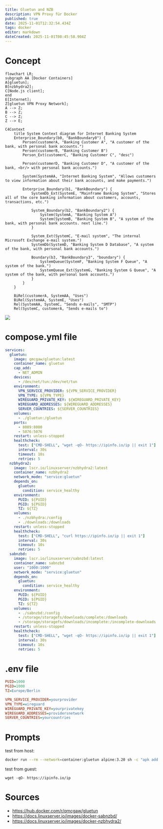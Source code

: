 ```yaml
---
title: Gluetun and NZB
description: VPN Proxy für Docker
published: true
date: 2025-11-01T12:32:54.434Z
tags: docker
editor: markdown
dateCreated: 2025-11-01T08:45:58.904Z
---
```


# Concept

```mermaid
flowchart LR;
subgraph AA [Docker Containers]
A[gluetun];
B[nzbhydra2];
C[Node.js client];
end
E[Internet];
Z[gluetun VPN Proxy Network];
A --> Z;
B --> Z;
C --> Z;
Z --> E;
```

```mermaid
C4Context
    title System Context diagram for Internet Banking System
    Enterprise_Boundary(b0, "BankBoundary0") {
        Person(customerA, "Banking Customer A", "A customer of the bank, with personal bank accounts.")
        Person(customerB, "Banking Customer B")
        Person_Ext(customerC, "Banking Customer C", "desc")

        Person(customerD, "Banking Customer D", "A customer of the bank, <br/> with personal bank accounts.")

        System(SystemAA, "Internet Banking System", "Allows customers to view information about their bank accounts, and make payments.")

        Enterprise_Boundary(b1, "BankBoundary") {
            SystemDb_Ext(SystemE, "Mainframe Banking System", "Stores all of the core banking information about customers, accounts, transactions, etc.")

            System_Boundary(b2, "BankBoundary2") {
                System(SystemA, "Banking System A")
                System(SystemB, "Banking System B", "A system of the bank, with personal bank accounts. next line.")
            }

            System_Ext(SystemC, "E-mail system", "The internal Microsoft Exchange e-mail system.")
            SystemDb(SystemD, "Banking System D Database", "A system of the bank, with personal bank accounts.")

            Boundary(b3, "BankBoundary3", "boundary") {
                SystemQueue(SystemF, "Banking System F Queue", "A system of the bank.")
                SystemQueue_Ext(SystemG, "Banking System G Queue", "A system of the bank, with personal bank accounts.")
            }
        }
    }

    BiRel(customerA, SystemAA, "Uses")
    BiRel(SystemAA, SystemE, "Uses")
    Rel(SystemAA, SystemC, "Sends e-mails", "SMTP")
    Rel(SystemC, customerA, "Sends e-mails to")
```

[![](https://mermaid.ink/img/pako:eNqdVV1v2jAU_StXfuqkjBG-FU2TCNBqD0jd2r1MkSqTXMBqYiPbWWEV_32Ok0AA027LC9i-x-ce3-PrVxKLBElAJr2J4Bq3OuJgPs10ivCwUxozqFYgYXQlaQZLIeGrmZIcNYSUPzO-qmJL9KxY3Eim8CkUOU-o3N0s2h5EpIiup9oR-QCvJaL47lEqwW_iXGmRoRzX8cXuk2oSxhEp5sdQh4FYgl4jLEykBy9Mr2FjN6KpnQMax4ZQq5ahu0oWOslCB-RpttUH2MQJm5Q5Jqhiu8FV1qkTPn1b4ueF_PTlfaFH0rIyN-XP2B7rteqVxGkqXtSBXYEW8IvhCzBuKp9RzQQHuhC5LrJi8pTdA8oTyOgzwobuMnQk5LSHf26PM3cclUwXtgblYFbA5tSkZpyJTj0PWkhUQNO0PsjYTNisi9BLVQflXkOVlpQrGhdhZoQ6Pld1TLChqnOuquOQdVmkpi-qSzg-8aITFjpgYW0mVY7_-rYAL658yji2Lpj3V3Qfy2IvxuxjRllaMZd5PBpuZs1nCOcslkKJpYbZNl5TvkLAJuSSuDZAxTJ1CJ7ClGq6oAr_V7mjrseCds8L2i1pFtdde0z8W445VrnfOnK_BRtxPfHWGyaw0EYJ7hwEd-8R_EMHrYxw9vdgjZB9x7TZzJv954dCddisjDwuNy72SZwryvrsAXmiKuuo6s7PH-8dQBN-8rycIE2fMxDikZVkCQm0zNEjJtIsmiGxVY2IOanMHGBQNHgqnyMS8b3BbCj_KURWw6TIV2sSLGmqzCjfJFTjtHw-DyGG27wgxcmSwB927B4keCVbEnT6o1Z3MOr7vj_q9bpdv--RHQkGndZgODALo17f73X94d4jvy1ruzUa9tuNz_cIJsx0vnn5vttnfv8HXlGGxg?type=png)](https://mermaid.live/edit#pako:eNqdVV1v2jAU_StXfuqkjBG-FU2TCNBqD0jd2r1MkSqTXMBqYiPbWWEV_32Ok0AA027LC9i-x-ce3-PrVxKLBElAJr2J4Bq3OuJgPs10ivCwUxozqFYgYXQlaQZLIeGrmZIcNYSUPzO-qmJL9KxY3Eim8CkUOU-o3N0s2h5EpIiup9oR-QCvJaL47lEqwW_iXGmRoRzX8cXuk2oSxhEp5sdQh4FYgl4jLEykBy9Mr2FjN6KpnQMax4ZQq5ahu0oWOslCB-RpttUH2MQJm5Q5Jqhiu8FV1qkTPn1b4ueF_PTlfaFH0rIyN-XP2B7rteqVxGkqXtSBXYEW8IvhCzBuKp9RzQQHuhC5LrJi8pTdA8oTyOgzwobuMnQk5LSHf26PM3cclUwXtgblYFbA5tSkZpyJTj0PWkhUQNO0PsjYTNisi9BLVQflXkOVlpQrGhdhZoQ6Pld1TLChqnOuquOQdVmkpi-qSzg-8aITFjpgYW0mVY7_-rYAL658yji2Lpj3V3Qfy2IvxuxjRllaMZd5PBpuZs1nCOcslkKJpYbZNl5TvkLAJuSSuDZAxTJ1CJ7ClGq6oAr_V7mjrseCds8L2i1pFtdde0z8W445VrnfOnK_BRtxPfHWGyaw0EYJ7hwEd-8R_EMHrYxw9vdgjZB9x7TZzJv954dCddisjDwuNy72SZwryvrsAXmiKuuo6s7PH-8dQBN-8rycIE2fMxDikZVkCQm0zNEjJtIsmiGxVY2IOanMHGBQNHgqnyMS8b3BbCj_KURWw6TIV2sSLGmqzCjfJFTjtHw-DyGG27wgxcmSwB927B4keCVbEnT6o1Z3MOr7vj_q9bpdv--RHQkGndZgODALo17f73X94d4jvy1ruzUa9tuNz_cIJsx0vnn5vttnfv8HXlGGxg)

# compose.yml file
```yaml
services:
  gluetun:
    image: qmcgaw/gluetun:latest
    container_name: gluetun
    cap_add:
      - NET_ADMIN
    devices:
      - /dev/net/tun:/dev/net/tun
    environment:
      VPN_SERVICE_PROVIDER: ${VPN_SERVICE_PROVIDER}
      VPN_TYPE: ${VPN_TYPE}
      WIREGUARD_PRIVATE_KEY: ${WIREGUARD_PRIVATE_KEY}
      WIREGUARD_ADDRESSES: ${WIREGUARD_ADDRESSES}
      SERVER_COUNTRIES: ${SERVER_COUNTRIES}
    volumes:
      - ./gluetun:/gluetun
    ports:
      - 8089:8080
      - 5076:5076
    restart: unless-stopped
    healthcheck:
      test: ["CMD-SHELL", "wget -qO- https://ipinfo.io/ip || exit 1"]
      interval: 30s
      timeout: 10s
      retries: 5
  nzbhydra2:
    image: lscr.io/linuxserver/nzbhydra2:latest
    container_name: nzbhydra2
    network_mode: "service:gluetun"
    depends_on:
      gluetun:
        condition: service_healthy
    environment:
      PUID: ${PUID}
      PGID: ${PGID}
      TZ: ${TZ}
    volumes:
      - ./nzbhydra:/config
      - ./downloads:/downloads
    restart: unless-stopped
    healthcheck:
      test: ["CMD-SHELL", "curl https://ipinfo.io/ip || exit 1"]
      interval: 30s
      timeout: 10s
      retries: 5
  sabnzbd:
    image: lscr.io/linuxserver/sabnzbd:latest
    container_name: sabnzbd
    user: "1000:1000"
    network_mode: "service:gluetun"
    depends_on:
      gluetun:
        condition: service_healthy
    environment:
      PUID: ${PUID}
      PGID: ${PGID}
      TZ: ${TZ}
    volumes:
      - ./sabnzbd:/config
      - /storage/storagefs/downloads/complete:/downloads
      - /storage/storagefs/downloads/incomplete:/incomplete-downloads
    restart: unless-stopped
    healthcheck:
      test: ["CMD-SHELL", "wget -qO- https://ipinfo.io/ip || exit 1"]
      interval: 30s
      timeout: 10s
      retries: 5
```

# .env file
```ini
PUID=1000
PGID=1000
TZ=Europe/Berlin

VPN_SERVICE_PROVIDER=yourprovider
VPN_TYPE=wireguard
WIREGUARD_PRIVATE_KEY=yourprivatekey
WIREGUARD_ADDRESSES=providersnetwork
SERVER_COUNTRIES=yourcountries
```

# Prompts
 test from host: 
 ```bash
 docker run --rm --network=container:gluetun alpine:3.20 sh -c "apk add wget && wget -qO- https://ipinfo.io"
```

test from guest:
```guest
wget -qO- https://ipinfo.io/ip
```
# Sources
- https://hub.docker.com/r/qmcgaw/gluetun
- https://docs.linuxserver.io/images/docker-sabnzbd/
- https://docs.linuxserver.io/images/docker-nzbhydra2/